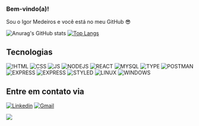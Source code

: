 ### Bem-vindo(a)! 
Sou o Igor Medeiros e você está no meu GitHub 😎


![Anurag's GitHub stats](https://github-readme-stats.vercel.app/api?username=0dayig0r&show_icons=true&theme=dracula)
[![Top Langs](https://github-readme-stats.vercel.app/api/top-langs/?username=0dayig0r&layout=compact)](https://github.com/0dayig0r/github-readme-stats)


## Tecnologias

![!HTML](https://img.shields.io/badge/HTML5-E34F26?style=for-the-badge&logo=html5&logoColor=white)
![CSS](https://img.shields.io/badge/CSS3-1572B6?style=for-the-badge&logo=css3&logoColor=)
![JS](https://img.shields.io/badge/JavaScript-F7DF1E?style=for-the-badge&logo=javascript&logoColor=black)
![NODEJS](https://img.shields.io/badge/Node.js-43853D?style=for-the-badge&logo=node.js&logoColor=white)
![REACT](https://img.shields.io/badge/React-20232A?style=for-the-badge&logo=react&logoColor=61DAFB)
![MYSQL](https://img.shields.io/badge/MySQL-00000F?style=for-the-badge&logo=mysql&logoColor=white)
![TYPE](https://img.shields.io/badge/TypeScript-007ACC?style=for-the-badge&logo=typescript&logoColor=white)
![POSTMAN](https://camo.githubusercontent.com/879423585ed087f3c973857c43ba7e7d84f52c993d2c937055726339fbf921d9/68747470733a2f2f696d672e736869656c64732e696f2f62616467652f506f73746d616e2d4646364333373f7374796c653d666f722d7468652d6261646765266c6f676f3d506f73746d616e266c6f676f436f6c6f723d7768697465)
![EXPRESS](https://camo.githubusercontent.com/32a992d300ed24fcbc2ee456cc7cf14ac879dea0fb72fd333298fed65c7f6e25/68747470733a2f2f696d672e736869656c64732e696f2f62616467652f457870726573732e6a732d3430344435393f7374796c653d666f722d7468652d6261646765266c6f676f3d65787072657373266c6f676f436f6c6f723d7768697465)
![EXPRESS](https://camo.githubusercontent.com/817fc7ba268e7e1fa114cbc4328bb326913cf392f5e2077ccc7b5f0e90a77109/68747470733a2f2f696d672e736869656c64732e696f2f62616467652f4d6174657269616c25323055492d3030374646463f7374796c653d666f722d7468652d6261646765266c6f676f3d6d7569266c6f676f436f6c6f723d7768697465)
![STYLED](https://img.shields.io/badge/styled--components-DB7093?style=for-the-badge&logo=styled-components&logoColor=white)
![LINUX](https://img.shields.io/badge/Linux-E34F26?style=for-the-badge&logo=linux&logoColor=black)
![WINDOWS](https://img.shields.io/badge/Windows-017AD7?style=for-the-badge&logo=windows&logoColor=white)


## **Entre em contato via**
[![Linkedin](https://img.shields.io/badge/LinkedIn-0077B5?style=for-the-badge&logo=linkedin&logoColor=whit)](https://www.linkedin.com/in/igor-medeiros-32a989219/)
[![Gmail](https://img.shields.io/badge/Gmail-D14836?style=for-the-badge&logo=gmail&logoColor=white)](malito:igormedeiros.f@gmail.com)

![](https://komarev.com/ghpvc/?0DayIg0r)
